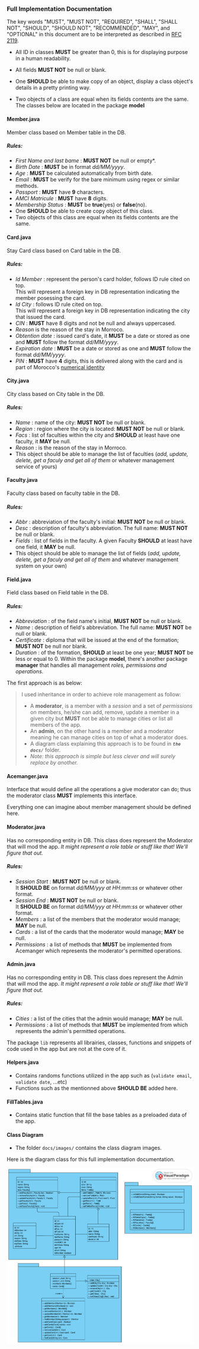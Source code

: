 ### Full Implementation Documentation

The key words "MUST", "MUST NOT", "REQUIRED", "SHALL", "SHALL
      NOT", "SHOULD", "SHOULD NOT", "RECOMMENDED",  "MAY", and
      "OPTIONAL" in this document are to be interpreted as described in
      [RFC 2119](https://datatracker.ietf.org/doc/html/rfc2119).

- All ID in classes __MUST__ be greater than 0, this is for displaying purpose in a human readability.
- All fields __MUST NOT__ be null or blank.

- One **SHOULD** be able to make copy of an object, display a class object's details in a pretty printing way.
- Two objects of a class are equal when its fields contents are the same.
The classes below are located in the package **model**

#### Member.java
Member class based on Member table in the DB.
##### Rules:
- *First Name and last bame* : **MUST NOT** be null or empty*.
- *Birth Date* : **MUST** be in format *dd/MM/yyyy*.
- *Age* : **MUST** be calculated automatically from birth date.
- *Email* : **MUST** be verify for the bare minimum using regex or similar methods.
- *Passport* : **MUST** have **9** characters.
- *AMCI Matricule* : **MUST** have **8** digits.
- *Membership Status* : **MUST** be **true**(yes) or **false**(no).
- One **SHOULD** be able to create copy object of this class.
- Two objects of this class are equal when its fields contents are the same.

#### Card.java
Stay Card class based on Card table in the DB.
##### Rules:
- *Id Member* : represent the person's card holder, follows ID rule cited on top.<br> This will represent a foreign key in DB representation indicating the member posessing the card.
- *Id City* : follows ID rule cited on top.<br> This will represent a foreign key in DB representation indicating the city that issued the card.
- *CIN* : **MUST** have 8 digits and not be null and always uppercased.
- *Reason* is the reason of the stay in Morroco.
- *Obtention date* : issued card's date, it **MUST** be a date or stored as one and **MUST** follow the format _dd/MM/yyyy_.
- *Expiration date* : **MUST** be a date or stored as one and **MUST** follow the format _dd/MM/yyyy_.
- *PIN* : **MUST** have **4** digits, this is delivered along with the card and is part of Morocco's [numerical identity](https://www.identitenumerique.ma/about.html) 

#### City.java
City class based on City table in the DB.

##### Rules:
- *Name* : name of the city: **MUST NOT** be null or blank.
- *Region* : region where the city is located: **MUST NOT** be null or blank.
- *Facs* : list of faculties within the city and **SHOULD** at least have one faculty, it **MAY** be null.
- *Reason* : is the reason of the stay in Morroco.
- This object should be able to manage the list of faculties (_add, update, delete, get a faculy and get all of them_ or whatever management service of yours)  

#### Faculty.java
Faculty class based on faculty table in the DB.

##### Rules:
- *Abbr* : abbreviation of the faculty's initial: **MUST NOT** be null or blank.
- *Desc* : description of faculty's abbreviation. The full name: **MUST NOT** be null or blank.
- *Fields* : list of fields in the faculty. A given Faculty **SHOULD** at least have one field, it **MAY** be null.
- This object should be able to manage the list of fields (_add, update, delete, get a faculy and get all of them_ and whatever management system on your own)  

#### Field.java
Field class based on Field table in the DB.

##### Rules:
- *Abbreviation* : of the field name's initial, **MUST NOT** be null or blank.
- *Name* : description of field's abbreviation. The full name: **MUST NOT** be null or blank.
- *Certificate* : diploma that will be issued at the end of the formation; **MUST NOT** be null nor blank.
- *Duration* : of the formation, **SHOULD** at least be one year; **MUST NOT** be less or equal to 0.
Within the package **model**, there's another package **manager** that handles all management _roles, permissions and operations_.

The first approach is as below:
<blockquote>I used inheritance in order to achieve role management as follow:<br>

- A **moderator**, is a member with a _session_ and a set of _permissions_ on members, he/she can add, remove, update a member in a given city but **MUST** not be able to manage cities or list all members of the app.
- An **admin**, on the other hand is a member and a moderator meaning he can manage cities on top of what a moderator does.
- A diagram class explaining this approach is to be found in <code>**_the docs/_**</code> folder.
- <cite>Note: this approach is simple but less clever and will surely replace by another.</cite></blockquote>

#### Acemanger.java

Interface that would define all the operations a give moderator can do; thus the moderator class **MUST** implements this interface.

Everything one can imagine about member management should be defined here.

#### Moderator.java

Has no corresponding entity in DB. 
This class does represent the Moderator that will mod the app.
<cite>It might represent a role table or stuff like that! We'll figure that out.</cite>

##### Rules:
- *Session Start* : **MUST NOT** be null or blank.<br>
It **SHOULD BE** on format _dd/MM/yyy at HH:mm:ss_ or whatever other format. 
- *Session End* : **MUST NOT** be null or blank.<br>
It **SHOULD BE** on format _dd/MM/yyy at HH:mm:ss_ or whatever other format. 
- *Members* : a list of the members that the moderator would manage; **MAY** be null.
- *Cards* : a list of the cards that the moderator would manage; **MAY** be null.
- *Permissions* : a list of methods that **MUST** be implemented from Acemanger which represents the moderator's permitted operations.

#### Admin.java

Has no corresponding entity in DB. 
This class does represent the Admin that will mod the app.
<cite>It might represent a role table or stuff like that! We'll figure that out.</cite>

##### Rules:

- *Cities* : a list of the cities that the admin would manage; **MAY** be null.
- *Permissions* : a list of methods that **MUST** be implemented from which represents the admin's permitted operations.

The package <code>lib</code> represents all librairies, classes, functions and snippets of code used in the app but are not at the core of it.

#### Helpers.java

- Contains randoms functions utilized in the app such as (<code>validate email</code>, <code>validate date</code>, ...etc)
- Functions such as the mentionned above **SHOULD BE** added here.

#### FillTables.java

- Contains static function that fill the base tables as a preloaded data of the app.

#### Class Diagram

- The folder <code>docs/images/</code> contains the class diagram images.

Here is the diagram class for this full implementation documentation.

![alt text](images/mod_admin_class_diagram.svg)






